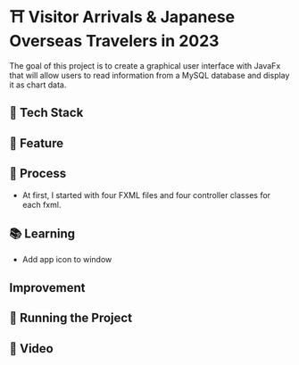 # ⛩ Visitor Arrivals & Japanese Overseas Travelers in 2023

The goal of this project is to create a graphical user interface with JavaFx that will allow users to read information from a MySQL database and display it as chart data.  

## 🔧 Tech Stack

## 🚀 Feature

## :thought_balloon: Process
- At first, I started with four FXML files and four controller classes for each fxml. 

## 📚 Learning
- Add app icon to window

## Improvement


## 🚥 Running the Project

## 🎥 Video
